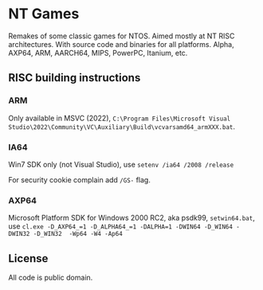 # NT Games

Remakes of some classic games for NTOS. Aimed mostly at NT RISC architectures. With source code and binaries for all platforms. Alpha, AXP64, ARM, AARCH64, MIPS, PowerPC, Itanium, etc.

## RISC building instructions

### ARM

Only available in MSVC (2022), `C:\Program Files\Microsoft Visual Studio\2022\Community\VC\Auxiliary\Build\vcvarsamd64_armXXX.bat`.

### IA64

Win7 SDK only (not Visual Studio), use `setenv /ia64 /2008 /release`

For security cookie complain add `/GS-` flag.

### AXP64

Microsoft Platform SDK for Windows 2000 RC2, aka psdk99, `setwin64.bat`, use `cl.exe -D_AXP64_=1 -D_ALPHA64_=1 -DALPHA=1 -DWIN64 -D_WIN64 -DWIN32 -D_WIN32  -Wp64 -W4 -Ap64`

## License
All code is public domain.
